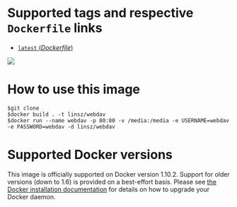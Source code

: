 # Supported tags and respective `Dockerfile` links

-	[`latest` (*Dockerfile*)](https://github.com/sashgorokhov/docker-nginx-webdav/blob/master/Dockerfile)

[![](https://badge.imagelayers.io/sashgorokhov/webdav:latest.svg)](https://imagelayers.io/?images=sashgorokhov/webdav:latest 'Get your own badge on imagelayers.io')

# How to use this image
```console
$git clone 
$docker build . -t linsz/webdav
$docker run --name webdav -p 80:80 -v /media:/media -e USERNAME=webdav -e PASSWORD=webdav -d linsz/webdav

```

# Supported Docker versions

This image is officially supported on Docker version 1.10.2.
Support for older versions (down to 1.6) is provided on a best-effort basis.
Please see [the Docker installation documentation](https://docs.docker.com/installation/) for details on how to upgrade your Docker daemon.
